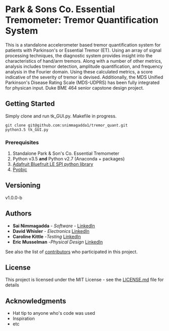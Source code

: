 # Park & Sons Co. Essential Tremometer: Tremor Quantification System

This is a standalone accelerometer based tremor quantification system for patients with Parkinson's or Essential Tremor (ET). Using an array of signal processing techniques, the diagnostic system provides insight into the characteristics of hand/arm tremors. Along with a number of other metrics, analysis includes tremor detection, amplitude quantification, and frequency analysis in the Fourier domain. Using these calculated metrics, a score indicative of the severity of tremor is devised. Additionally, the MDS Unified Parkinson's Disease Rating Scale (MDS-UDPRS) has been fully integrated for physican input. Duke BME 464 senior capstone design project.  

## Getting Started

Simply clone and run tk_GUI.py. Makefile in progress.
```
git clone git@github.com:snimmagadda1/tremor_quant.git
python3.5 tk_GUI.py
```

### Prerequisites
1. Standalone Park & Son's Co. Essential Tremometer
2. Python v3.5 **and** Python v2.7 (Anaconda + packages)
3. [Adafruit Bluefruit LE SPI python library](https://github.com/adafruit/Adafruit_Python_BluefruitLE)
4. [Pyobjc](https://pythonhosted.org/pyobjc/install.html)

## Versioning

v1.0.0-b

## Authors

* **Sai Nimmagadda** - *Software* - [LinkedIn](https://www.linkedin.com/in/sainimmagadda)
* **David Whisler** - *Electronics* [LinkedIn](https://www.linkedin.com/in/david-whisler-5bb375104)
* **Caroline Kittle** -*Testing* [LinkedIn](https://www.linkedin.com/in/carolinekittle)
* **Eric Musselman** -*Physical Design* [LinkedIn](https://www.linkedin.com/in/ericmusselman)

See also the list of [contributors](https://github.com/your/project/contributors) who participated in this project.

## License

This project is licensed under the MIT License - see the [LICENSE.md](LICENSE.md) file for details

## Acknowledgments

* Hat tip to anyone who's code was used
* Inspiration
* etc

